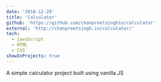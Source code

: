 ```yaml
---
date: '2018-12-29'
title: 'Calculator'
github: 'https://github.com/chanpreetsinghio/calculator'
external: 'http://chanpreetsingh.in/calculator/'
tech:
  - javaScript
  - HTML
  - CSS
showInProjects: true
---
```


A simple calculator project built using vanilla JS
